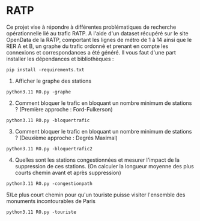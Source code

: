 # RATP
Ce projet vise à répondre à différentes problématiques de recherche opérationnelle lié au trafic RATP. A l'aide d'un dataset récupéré sur le site OpenData de la RATP, comportant les lignes de métro de 1 à 14 ainsi que le RER A et B, un graphe du trafic ordonné et prenant en compte les connexions et correspondances a été généré.
Il vous faut d'une part installer les dépendances et bibliothèques : 
```
pip install -requirements.txt
```
1) Afficher le graphe des stations
```
python3.11 RO.py -graphe  
```
2) Comment bloquer le trafic en bloquant un nombre minimum de stations ? (Première approche : Ford-Fulkerson)
```
python3.11 RO.py -bloquertrafic
```
3) Comment bloquer le trafic en bloquant un nombre minimum de stations ? (Deuxième approche : Degrés Maximal)
```
python3.11 RO.py -bloquertrafic2
```
4) Quelles sont les stations congestionnées et mesurer l'impact de la suppression de ces stations. (On calculer la longueur moyenne des plus courts chemin avant et après suppression)
```
python3.11 RO.py -congestionpath
```
5)Le plus court chemin pour qu'un touriste puisse visiter l'ensemble des monuments incontourables de Paris 
```
python3.11 RO.py -touriste
```
